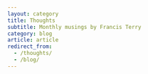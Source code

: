 ```yaml
---
layout: category
title: Thoughts
subtitle: Monthly musings by Francis Terry
category: blog
article: article
redirect_from:
  - /thoughts/
  - /blog/
---
```

